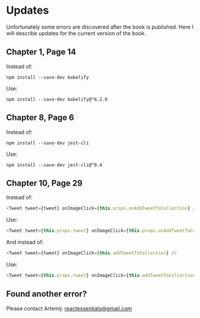 # Updates

Unfortunately some errors are discovered after the book is published. Here I will describe updates for the current version of the book.

## Chapter 1, Page 14

Instead of:

`npm install --save-dev babelify`

Use:

`npm install --save-dev babelify@^6.2.0`

## Chapter 8, Page 6

Instead of:

`npm install --save-dev jest-cli`

Use:

`npm install --save-dev jest-cli@^0.4`

## Chapter 10, Page 29

Instead of:

```js
<Tweet tweet={tweet} onImageClick={this.props.onAddTweetToCollection} />
```

Use:

```js
<Tweet tweet={this.props.tweet} onImageClick={this.props.onAddTweetToCollection} />
```

And instead of:

```js
<Tweet tweet={tweet} onImageClick={this.addTweetToCollection} />
```

Use:

```js
<Tweet tweet={this.props.tweet} onImageClick={this.addTweetToCollection} />
```

## Found another error?

Please contact Artemij: reactessentials@gmail.com
